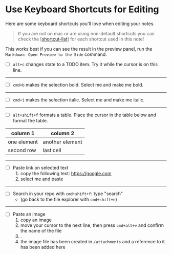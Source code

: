 # Use Keyboard Shortcuts for Editing

Here are some keyboard shortcuts you'll love when editing your notes.
>If you are not on mac or are using non-default shortcuts you can check the [[shortcut-list]] for each shortcut used in this note!

This works best if you can see the result in the preview panel, run the `Markdown: Open Preview to the Side` command.

- [ ] `alt+c` changes state to a TODO item. Try it while the cursor is on this line.

---

- [ ] `cmd+b` makes the selection bold. Select me and make me bold.

---

- [ ] `cmd+i` makes the selection italic. Select me and make me italic.

---

- [ ] `alt+shift+f` formats a table. Place the cursor in the table below and format the table.

| column 1    | column 2        |
| ----------- | --------------- |
| one element | another element |
| second row  | last cell       |

---

- [ ] Paste link on selected text
  1. copy the following text: https://google.com
  2. select me and paste

---

- [ ] Search in your repo with `cmd+shift+f`: type "search"
  - (go back to the file explorer with `cmd+shift+e`)

---

- [ ] Paste an image
  1. copy an image
  2. move your cursor to the next line, then press `cmd+alt+v` and confirm the name of the file
  3. .
  4. the image file has been created in `/attachments` and a reference to it has been added here

[//begin]: # "Autogenerated link references for markdown compatibility"
[shortcut-list]: shortcut-list.md "Shortcut-List"
[//end]: # "Autogenerated link references"